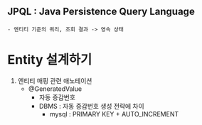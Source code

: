 ## JPQL : Java Persistence Query Language
    - 엔티티 기준의 쿼리, 조회 결과 -> 영속 상태

# Entity 설계하기
1) 엔티티 매핑 관련 애노테이션
   - @GeneratedValue
     - 자동 증감번호
     - DBMS : 자동 증감번호 생성 전략에 차이
       - mysql : PRIMARY KEY + AUTO_INCREMENT